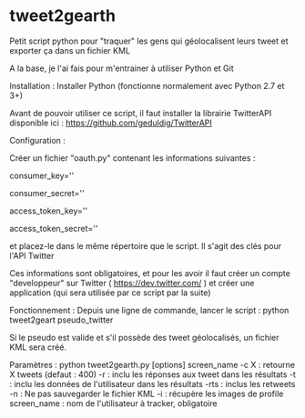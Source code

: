 tweet2gearth
============

Petit script python pour "traquer"  les gens qui géolocalisent leurs tweet et exporter ça dans un fichier KML

A la base, je l'ai fais pour m'entrainer à utiliser Python et Git 

Installation :
Installer Python (fonctionne normalement avec Python 2.7 et 3+)

Avant de pouvoir utiliser ce script, il faut installer la librairie TwitterAPI disponible ici : https://github.com/geduldig/TwitterAPI


Configuration :

Créer un fichier "oauth.py" contenant les informations suivantes : 

consumer_key='' 

consumer_secret='' 

access_token_key='' 

access_token_secret=''

et placez-le dans le même répertoire que le script. Il s'agit des clés pour l'API Twitter

Ces informations sont obligatoires, et pour les avoir il faut créer un compte "developpeur" sur Twitter ( https://dev.twitter.com/ ) et créer une application (qui sera utilisée par ce script par la suite)


Fonctionnement : 
Depuis une ligne de commande, lancer le script : 
python tweet2geart pseudo_twitter

Si le pseudo est valide et s'il possède des tweet géolocalisés, un fichier KML sera créé.

Paramètres :
    python tweet2gearth.py [options] screen_name
         -c X : retourne X tweets (defaut : 400)
         -r : inclu les réponses aux tweet dans les résultats
         -t : inclu les données de l'utilisateur dans les résultats
         -rts : inclus les retweets
         -n : Ne pas sauvegarder le fichier KML
         -i : récupère les images de profile
         screen_name : nom de l'utilisateur à tracker, obligatoire